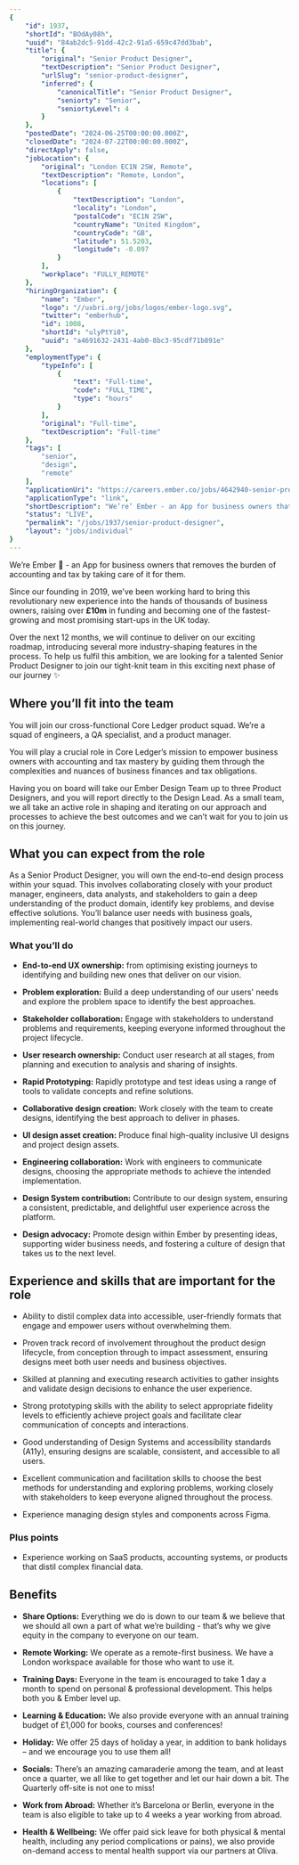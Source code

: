 ```yaml
---
{
	"id": 1937,
	"shortId": "BOdAy08h",
	"uuid": "84ab2dc5-91dd-42c2-91a5-659c47dd3bab",
	"title": {
		"original": "Senior Product Designer",
		"textDescription": "Senior Product Designer",
		"urlSlug": "senior-product-designer",
		"inferred": {
			"canonicalTitle": "Senior Product Designer",
			"seniorty": "Senior",
			"seniortyLevel": 4
		}
	},
	"postedDate": "2024-06-25T00:00:00.000Z",
	"closedDate": "2024-07-22T00:00:00.000Z",
	"directApply": false,
	"jobLocation": {
		"original": "London EC1N 2SW, Remote",
		"textDescription": "Remote, London",
		"locations": [
			{
				"textDescription": "London",
				"locality": "London",
				"postalCode": "EC1N 2SW",
				"countryName": "United Kingdom",
				"countryCode": "GB",
				"latitude": 51.5203,
				"longitude": -0.097
			}
		],
		"workplace": "FULLY_REMOTE"
	},
	"hiringOrganization": {
		"name": "Ember",
		"logo": "//uxbri.org/jobs/logos/ember-logo.svg",
		"twitter": "emberhub",
		"id": 1008,
		"shortId": "ulyPtYi0",
		"uuid": "a4691632-2431-4ab0-8bc3-95cdf71b891e"
	},
	"employmentType": {
		"typeInfo": [
			{
				"text": "Full-time",
				"code": "FULL_TIME",
				"type": "hours"
			}
		],
		"original": "Full-time",
		"textDescription": "Full-time"
	},
	"tags": [
		"senior",
		"design",
		"remote"
	],
	"applicationUri": "https://careers.ember.co/jobs/4642940-senior-product-designer?ittk=SV0DRQY5DF",
	"applicationType": "link",
	"shortDescription": "We’re’ Ember - an App for business owners that removes the burden of accounting and tax by taking care of it for them. Since our founding in 2019, we’ve’ been working hard to bring this",
	"status": "LIVE",
	"permalink": "/jobs/1937/senior-product-designer",
	"layout": "jobs/individual"
}
---
```

<p>We’re Ember 👋 - an App for business owners that removes the burden of accounting and tax by taking care of it for them.</p><p>Since our founding in 2019, we’ve been working hard to bring this revolutionary new experience into the hands of thousands of business owners, raising over <strong>£10m</strong> in funding and becoming one of the fastest-growing and most promising start-ups in the UK today.</p><p>Over the next 12 months, we will continue to deliver on our exciting roadmap, introducing several more industry-shaping features in the process. To help us fulfil this ambition, we are looking for a talented Senior Product Designer to join our tight-knit team in this exciting next phase of our journey ✨</p><h2>Where you’ll fit into the team</h2><p>You will join our cross-functional Core Ledger product squad. We’re a squad of engineers, a QA specialist, and a product manager.</p><p>You will play a crucial role in Core Ledger’s mission to empower business owners with accounting and tax mastery by guiding them through the complexities and nuances of business finances and tax obligations.</p><p>Having you on board will take our Ember Design Team up to three Product Designers, and you will report directly to the Design Lead. As a small team, we all take an active role in shaping and iterating on our approach and processes to achieve the best outcomes and we can’t wait for you to join us on this journey.</p><h2>What you can expect from the role</h2><p>As a Senior Product Designer, you will own the end-to-end design process within your squad. This involves collaborating closely with your product manager, engineers, data analysts, and stakeholders to gain a deep understanding of the product domain, identify key problems, and devise effective solutions. You’ll balance user needs with business goals, implementing real-world changes that positively impact our users.</p><h3>What you’ll do</h3><ul><li><p><strong>End-to-end UX ownership:</strong> from optimising existing journeys to identifying and building new ones that deliver on our vision.</p></li><li><p><strong>Problem exploration:</strong> Build a deep understanding of our users' needs and explore the problem space to identify the best approaches.</p></li><li><p><strong>Stakeholder collaboration:</strong> Engage with stakeholders to understand problems and requirements, keeping everyone informed throughout the project lifecycle.</p></li><li><p><strong>User research ownership:</strong> Conduct user research at all stages, from planning and execution to analysis and sharing of insights.</p></li><li><p><strong>Rapid Prototyping:</strong> Rapidly prototype and test ideas using a range of tools to validate concepts and refine solutions.</p></li><li><p><strong>Collaborative design creation:</strong> Work closely with the team to create designs, identifying the best approach to deliver in phases.</p></li><li><p><strong>UI design asset creation:</strong> Produce final high-quality inclusive UI designs and project design assets.</p></li><li><p><strong>Engineering collaboration:</strong> Work with engineers to communicate designs, choosing the appropriate methods to achieve the intended implementation.</p></li><li><p><strong>Design System contribution:</strong> Contribute to our design system, ensuring a consistent, predictable, and delightful user experience across the platform.</p></li><li><p><strong>Design advocacy:</strong> Promote design within Ember by presenting ideas, supporting wider business needs, and fostering a culture of design that takes us to the next level.</p></li></ul><h2>Experience and skills that are important for the role</h2><ul><li><p>Ability to distil complex data into accessible, user-friendly formats that engage and empower users without overwhelming them.</p></li><li><p>Proven track record of involvement throughout the product design lifecycle, from conception through to impact assessment, ensuring designs meet both user needs and business objectives.</p></li><li><p>Skilled at planning and executing research activities to gather insights and validate design decisions to enhance the user experience.</p></li><li><p>Strong prototyping skills with the ability to select appropriate fidelity levels to efficiently achieve project goals and facilitate clear communication of concepts and interactions.</p></li><li><p>Good understanding of Design Systems and accessibility standards (A11y), ensuring designs are scalable, consistent, and accessible to all users.</p></li><li><p>Excellent communication and facilitation skills to choose the best methods for understanding and exploring problems, working closely with stakeholders to keep everyone aligned throughout the process.</p></li><li><p>Experience managing design styles and components across Figma.</p></li></ul><h3>Plus points</h3><ul><li><p>Experience working on SaaS products, accounting systems, or products that distil complex financial data.</p></li></ul><h2>Benefits</h2><ul><li><p><strong>Share Options:</strong> Everything we do is down to our team &amp; we believe that we should all own a part of what we’re building - that’s why we give equity in the company to everyone on our team.</p></li><li><p><strong>Remote Working:</strong> We operate as a remote-first business. We have a London workspace available for those who want to use it.</p></li><li><p><strong>Training Days:</strong> Everyone in the team is encouraged to take 1 day a month to spend on personal &amp; professional development. This helps both you &amp; Ember level up.</p></li><li><p><strong>Learning &amp; Education:</strong> We also provide everyone with an annual training budget of £1,000 for books, courses and conferences!</p></li><li><p><strong>Holiday:</strong> We offer 25 days of holiday a year, in addition to bank holidays – and we encourage you to use them all!</p></li><li><p><strong>Socials:</strong> There’s an amazing camaraderie among the team, and at least once a quarter, we all like to get together and let our hair down a bit. The Quarterly off-site is not one to miss!</p></li><li><p><strong>Work from Abroad:</strong> Whether it’s Barcelona or Berlin, everyone in the team is also eligible to take up to 4 weeks a year working from abroad.</p></li><li><p><strong>Health &amp; Wellbeing:</strong> We offer paid sick leave for both physical &amp; mental health, including any period complications or pains), we also provide on-demand access to mental health support via our partners at Oliva.</p></li></ul>
